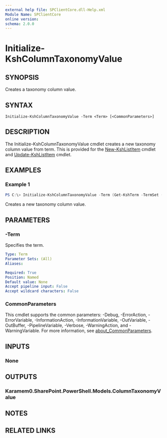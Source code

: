 ```yaml
---
external help file: SPClientCore.dll-Help.xml
Module Name: SPClientCore
online version:
schema: 2.0.0
---
```


# Initialize-KshColumnTaxonomyValue

## SYNOPSIS
Creates a taxonomy column value.

## SYNTAX

```
Initialize-KshColumnTaxonomyValue -Term <Term> [<CommonParameters>]
```

## DESCRIPTION
The Initialize-KshColumnTaxonomyValue cmdlet creates a new taxonomy column value from term.
This is provided for the [New-KshListItem](New-KshListItem.md) cmdlet and [Update-KshListItem](Update-KshListItem.md) cmdlet.

## EXAMPLES

### Example 1
```powershell
PS C:\> Initialize-KshColumnTaxonomyValue -Term (Get-KshTerm -TermSet (Get-KshTermSet -TermGroup (Get-KshTermGroup -TermGroupName 'Company') -TermSetName 'Department') -TermId '4e45662f-c021-41fd-b413-967bf413d369')
```

Creates a new taxonomy column value.

## PARAMETERS

### -Term
Specifies the term.

```yaml
Type: Term
Parameter Sets: (All)
Aliases:

Required: True
Position: Named
Default value: None
Accept pipeline input: False
Accept wildcard characters: False
```

### CommonParameters
This cmdlet supports the common parameters: -Debug, -ErrorAction, -ErrorVariable, -InformationAction, -InformationVariable, -OutVariable, -OutBuffer, -PipelineVariable, -Verbose, -WarningAction, and -WarningVariable. For more information, see [about_CommonParameters](http://go.microsoft.com/fwlink/?LinkID=113216).

## INPUTS

### None

## OUTPUTS

### Karamem0.SharePoint.PowerShell.Models.ColumnTaxonomyValue

## NOTES

## RELATED LINKS
